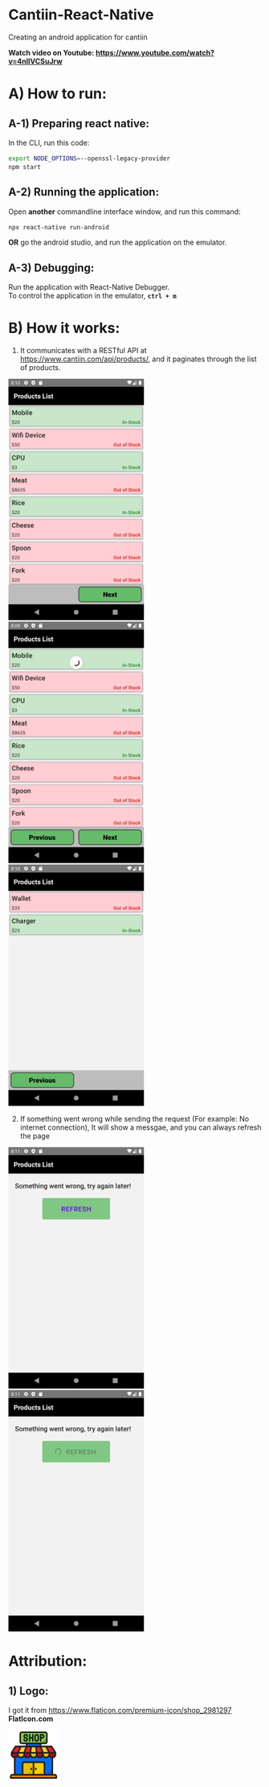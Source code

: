 # Cantiin-React-Native
Creating an android application for cantiin


**Watch video on Youtube: https://www.youtube.com/watch?v=4nlIVCSuJrw**


# A) How to run:
## A-1) Preparing react native:

In the CLI, run this code:

```bash
export NODE_OPTIONS=--openssl-legacy-provider
npm start
```

## A-2) Running the application:


Open **another** commandline interface window, and run this command:

```bash
npx react-native run-android
```


**OR** go the android studio, and run the application on the emulator.

## A-3) Debugging:

Run the application with React-Native Debugger.  
To control the application in the emulator, **`ctrl + m`**




# B) How it works:

1. It communicates with a RESTful API at https://www.cantiin.com/api/products/, and it paginates through the list of products.

<img src="pictures/screenshot1.png" width=270 height=480 />
<img src="pictures/screenshot2.png" width=270 height=480 />
<img src="pictures/screenshot3.png" width=270 height=480 />


2. If something went wrong while sending the request (For example: No internet connection), It will show a messgae, and you can always refresh the page


<img src="pictures/screenshot4.png" width=270 height=480 />
<img src="pictures/screenshot5.png" width=270 height=480 />






# Attribution:

## 1) Logo:


I got it from https://www.flaticon.com/premium-icon/shop_2981297   
**FlatIcon.com**


<img src="Logo/shop.png" width=100 height=100>
